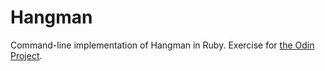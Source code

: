 # Hangman

Command-line implementation of Hangman in Ruby. Exercise for
[the Odin Project](https://www.theodinproject.com/courses/ruby-programming/lessons/oop?ref=lnav).
